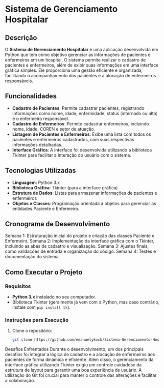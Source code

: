 # Sistema de Gerenciamento Hospitalar

## Descrição
O **Sistema de Gerenciamento Hospitalar** é uma aplicação desenvolvida em Python que tem como objetivo gerenciar as informações de pacientes e enfermeiros em um hospital. O sistema permite realizar o cadastro de pacientes e enfermeiros, além de exibir suas informações em uma interface gráfica simples. Ele proporciona uma gestão eficiente e organizada, facilitando o acompanhamento dos pacientes e a alocação de enfermeiros responsáveis.

## Funcionalidades
- **Cadastro de Pacientes**: Permite cadastrar pacientes, registrando informações como nome, idade, enfermidade, status (internado ou alta) e o enfermeiro responsável.
- **Cadastro de Enfermeiros**: Permite cadastrar enfermeiros, incluindo nome, idade, COREN e setor de atuação.
- **Listagem de Pacientes e Enfermeiros**: Exibe uma lista com todos os pacientes e enfermeiros cadastrados, com suas respectivas informações detalhadas.
- **Interface Gráfica**: A interface foi desenvolvida utilizando a biblioteca Tkinter para facilitar a interação do usuário com o sistema.

## Tecnologias Utilizadas
- **Linguagem**: Python 3.x
- **Biblioteca Gráfica**: Tkinter (para a interface gráfica)
- **Estrutura de Dados**: Listas para armazenar informações de pacientes e enfermeiros
- **Objetos e Classes**: Programação orientada a objetos para gerenciar as entidades Paciente e Enfermeiro.

## Cronograma de Desenvolvimento
Semana 1: Estruturação inicial do projeto e criação das classes Paciente e Enfermeiro.
Semana 2: Implementação da interface gráfica com o Tkinter, incluindo as abas de cadastro e visualização.
Semana 3: Ajustes finais, como validações de entrada e organização do código.
Semana 4: Testes e documentação do sistema.

## Como Executar o Projeto

### Requisitos
- **Python 3.x** instalado no seu computador.
- Biblioteca Tkinter (geralmente já vem com o Python, mas caso contrário, instale com `pip install tk`).

### Instruções para Execução
1. Clone o repositório:
   ```bash
   git clone https://github.com/emanuelykock/Sistema-Gerenciamento-Hospitalar.git

Desafios Enfrentados
Durante o desenvolvimento, um dos principais desafios foi integrar a lógica de cadastro e a alocação de enfermeiros aos pacientes de forma dinâmica e eficiente. Além disso, o gerenciamento da interface gráfica utilizando Tkinter exigiu um controle cuidadoso da estrutura de layout para garantir uma boa experiência de usuário. A utilização do Git foi crucial para manter o controle das alterações e facilitar a colaboração.